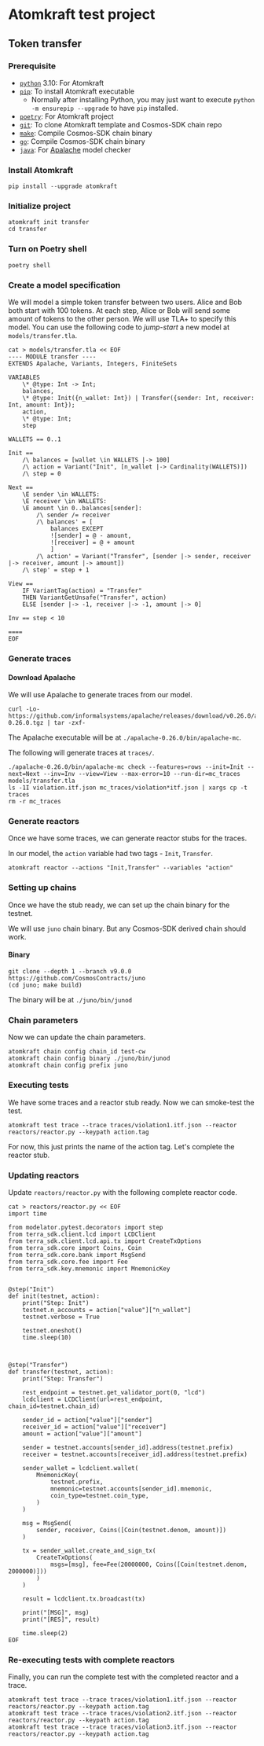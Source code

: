 # Atomkraft test project

## Token transfer

### Prerequisite

- [`python`](https://www.python.org/downloads) 3.10: For Atomkraft
- [`pip`](https://pip.pypa.io/en/stable/installation): To install Atomkraft executable
  - Normally after installing Python, you may just want to execute `python -m ensurepip --upgrade` to have `pip` installed.
- [`poetry`](https://python-poetry.org/docs/#installation): For Atomkraft project
- [`git`](https://github.com/git-guides/install-git): To clone Atomkraft template and Cosmos-SDK chain repo
- [`make`](https://www.gnu.org/software/make): Compile Cosmos-SDK chain binary
- [`go`](https://go.dev/doc/install): Compile Cosmos-SDK chain binary
- [`java`](https://www.java.com/download): For [Apalache](https://apalache.informal.systems) model checker

### Install Atomkraft

```
pip install --upgrade atomkraft
```

### Initialize project

```
atomkraft init transfer
cd transfer
```

### Turn on Poetry shell

```
poetry shell
```

### Create a model specification

We will model a simple token transfer between two users.
Alice and Bob both start with 100 tokens.
At each step, Alice or Bob will send some amount of tokens to the other person.
We will use TLA+ to specify this model.
You can use the following code to _jump-start_ a new model at `models/transfer.tla`.

```
cat > models/transfer.tla << EOF
---- MODULE transfer ----
EXTENDS Apalache, Variants, Integers, FiniteSets

VARIABLES
    \* @type: Int -> Int;
    balances,
    \* @type: Init({n_wallet: Int}) | Transfer({sender: Int, receiver: Int, amount: Int});
    action,
    \* @type: Int;
    step

WALLETS == 0..1

Init ==
    /\ balances = [wallet \in WALLETS |-> 100]
    /\ action = Variant("Init", [n_wallet |-> Cardinality(WALLETS)])
    /\ step = 0

Next ==
    \E sender \in WALLETS:
    \E receiver \in WALLETS:
    \E amount \in 0..balances[sender]:
        /\ sender /= receiver
        /\ balances' = [
            balances EXCEPT
            ![sender] = @ - amount,
            ![receiver] = @ + amount
            ]
        /\ action' = Variant("Transfer", [sender |-> sender, receiver |-> receiver, amount |-> amount])
    /\ step' = step + 1

View ==
    IF VariantTag(action) = "Transfer"
    THEN VariantGetUnsafe("Transfer", action)
    ELSE [sender |-> -1, receiver |-> -1, amount |-> 0]

Inv == step < 10

====
EOF
```

### Generate traces

#### Download Apalache

We will use Apalache to generate traces from our model.

```
curl -Lo- https://github.com/informalsystems/apalache/releases/download/v0.26.0/apalache-0.26.0.tgz | tar -zxf-
```

The Apalache executable will be at `./apalache-0.26.0/bin/apalache-mc`.

The following will generate traces at `traces/`.

```
./apalache-0.26.0/bin/apalache-mc check --features=rows --init=Init --next=Next --inv=Inv --view=View --max-error=10 --run-dir=mc_traces models/transfer.tla
ls -1I violation.itf.json mc_traces/violation*itf.json | xargs cp -t traces
rm -r mc_traces
```

### Generate reactors

Once we have some traces, we can generate reactor stubs for the traces.

In our model, the `action` variable had two tags - `Init`, `Transfer`.

```
atomkraft reactor --actions "Init,Transfer" --variables "action"
```

### Setting up chains

Once we have the stub ready, we can set up the chain binary for the testnet.

We will use `juno` chain binary. But any Cosmos-SDK derived chain should work.

#### Binary

```
git clone --depth 1 --branch v9.0.0 https://github.com/CosmosContracts/juno
(cd juno; make build)
```

The binary will be at `./juno/bin/junod`

### Chain parameters

Now we can update the chain parameters.

```
atomkraft chain config chain_id test-cw
atomkraft chain config binary ./juno/bin/junod
atomkraft chain config prefix juno
```

### Executing tests

We have some traces and a reactor stub ready. Now we can smoke-test the test.

```
atomkraft test trace --trace traces/violation1.itf.json --reactor reactors/reactor.py --keypath action.tag
```

For now, this just prints the name of the action tag. Let's complete the reactor stub.

### Updating reactors

Update `reactors/reactor.py` with the following complete reactor code.

```
cat > reactors/reactor.py << EOF
import time

from modelator.pytest.decorators import step
from terra_sdk.client.lcd import LCDClient
from terra_sdk.client.lcd.api.tx import CreateTxOptions
from terra_sdk.core import Coins, Coin
from terra_sdk.core.bank import MsgSend
from terra_sdk.core.fee import Fee
from terra_sdk.key.mnemonic import MnemonicKey


@step("Init")
def init(testnet, action):
    print("Step: Init")
    testnet.n_accounts = action["value"]["n_wallet"]
    testnet.verbose = True

    testnet.oneshot()
    time.sleep(10)



@step("Transfer")
def transfer(testnet, action):
    print("Step: Transfer")

    rest_endpoint = testnet.get_validator_port(0, "lcd")
    lcdclient = LCDClient(url=rest_endpoint, chain_id=testnet.chain_id)

    sender_id = action["value"]["sender"]
    receiver_id = action["value"]["receiver"]
    amount = action["value"]["amount"]

    sender = testnet.accounts[sender_id].address(testnet.prefix)
    receiver = testnet.accounts[receiver_id].address(testnet.prefix)

    sender_wallet = lcdclient.wallet(
        MnemonicKey(
            testnet.prefix,
            mnemonic=testnet.accounts[sender_id].mnemonic,
            coin_type=testnet.coin_type,
        )
    )

    msg = MsgSend(
        sender, receiver, Coins([Coin(testnet.denom, amount)])
    )

    tx = sender_wallet.create_and_sign_tx(
        CreateTxOptions(
            msgs=[msg], fee=Fee(20000000, Coins([Coin(testnet.denom, 2000000)]))
        )
    )

    result = lcdclient.tx.broadcast(tx)

    print("[MSG]", msg)
    print("[RES]", result)

    time.sleep(2)
EOF
```

### Re-executing tests with complete reactors

Finally, you can run the complete test with the completed reactor and a trace.

```
atomkraft test trace --trace traces/violation1.itf.json --reactor reactors/reactor.py --keypath action.tag
atomkraft test trace --trace traces/violation2.itf.json --reactor reactors/reactor.py --keypath action.tag
atomkraft test trace --trace traces/violation3.itf.json --reactor reactors/reactor.py --keypath action.tag
```
